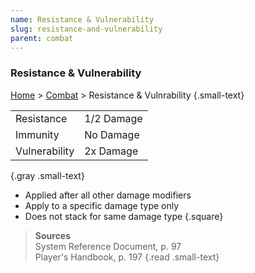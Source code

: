 ```yaml
---
name: Resistance & Vulnerability
slug: resistance-and-vulnerability
parent: combat
---
```

### Resistance & Vulnerability
[Home](dm-operations-center) > [Combat](combat) > Resistance & Vulnrability {.small-text}

|||
|-|-|
| Resistance    | 1/2 Damage |
| Immunity      | No Damage  |
| Vulnerability | 2x Damage  |
{.gray .small-text}

- Applied after all other damage modifiers
- Apply to a specific damage type only
- Does not stack for same damage type
{.square}


> **Sources** <br/>
> System Reference Document, p. 97<br/>
> Player's Handbook, p. 197
{.read .small-text}